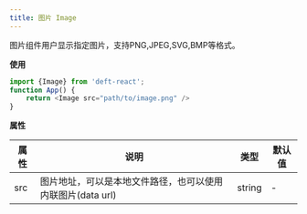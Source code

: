 ```yaml
---
title: 图片 Image
---
```


图片组件用户显示指定图片，支持PNG,JPEG,SVG,BMP等格式。

**使用**

```javascript
import {Image} from 'deft-react';
function App() {
    return <Image src="path/to/image.png" />
}
```

**属性**

| 属性  | 说明                                 | 类型     | 默认值 |
|-----|------------------------------------|--------|-----|
| src | 图片地址，可以是本地文件路径，也可以使用内联图片(data url) | string | -   |